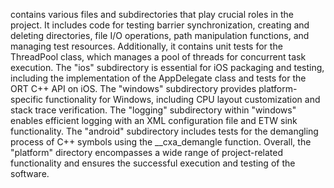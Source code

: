 contains various files and subdirectories that play crucial roles in the project. It includes code for testing barrier synchronization, creating and deleting directories, file I/O operations, path manipulation functions, and managing test resources. Additionally, it contains unit tests for the ThreadPool class, which manages a pool of threads for concurrent task execution. The "ios" subdirectory is essential for iOS packaging and testing, including the implementation of the AppDelegate class and tests for the ORT C++ API on iOS. The "windows" subdirectory provides platform-specific functionality for Windows, including CPU layout customization and stack trace verification. The "logging" subdirectory within "windows" enables efficient logging with an XML configuration file and ETW sink functionality. The "android" subdirectory includes tests for the demangling process of C++ symbols using the __cxa_demangle function. Overall, the "platform" directory encompasses a wide range of project-related functionality and ensures the successful execution and testing of the software.